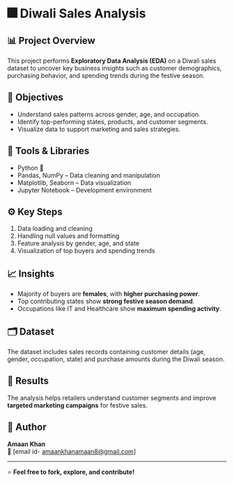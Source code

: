 # 🎆 Diwali Sales Analysis

## 📊 Project Overview
This project performs **Exploratory Data Analysis (EDA)** on a Diwali sales dataset to uncover key business insights such as customer demographics, purchasing behavior, and spending trends during the festive season.

## 🧠 Objectives
- Understand sales patterns across gender, age, and occupation.
- Identify top-performing states, products, and customer segments.
- Visualize data to support marketing and sales strategies.

## 🧰 Tools & Libraries
- Python 🐍  
- Pandas, NumPy – Data cleaning and manipulation  
- Matplotlib, Seaborn – Data visualization  
- Jupyter Notebook – Development environment  

## ⚙️ Key Steps
1. Data loading and cleaning  
2. Handling null values and formatting  
3. Feature analysis by gender, age, and state  
4. Visualization of top buyers and spending trends  

## 📈 Insights
- Majority of buyers are **females**, with **higher purchasing power**.  
- Top contributing states show **strong festive season demand**.  
- Occupations like IT and Healthcare show **maximum spending activity**.

## 🗂️ Dataset
The dataset includes sales records containing customer details (age, gender, occupation, state) and purchase amounts during the Diwali season.

## 🚀 Results
The analysis helps retailers understand customer segments and improve **targeted marketing campaigns** for festive sales.

## 📎 Author
**Amaan Khan**  
📧 [email id- amaankhanamaan8@gmail.com]

---

⭐ **Feel free to fork, explore, and contribute!**

